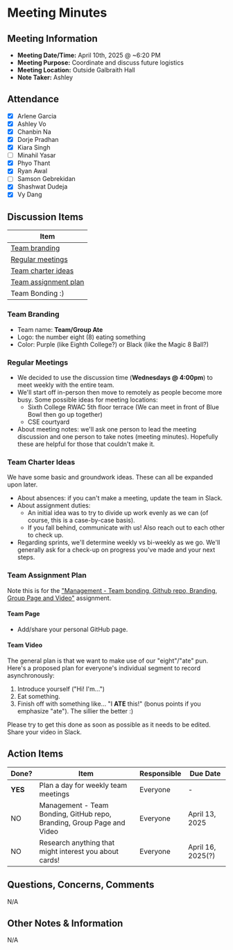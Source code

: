 # Meeting Minutes
## Meeting Information
- **Meeting Date/Time:** April 10th, 2025 @ ~6:20 PM
- **Meeting Purpose:** Coordinate and discuss future logistics
- **Meeting Location:** Outside Galbraith Hall
- **Note Taker:** Ashley

## Attendance
- [X] Arlene Garcia
- [X] Ashley Vo
- [X] Chanbin Na
- [X] Dorje Pradhan
- [X] Kiara Singh
- [ ] Minahil Yasar
- [X] Phyo Thant
- [X] Ryan Awal
- [ ] Samson Gebrekidan
- [X] Shashwat Dudeja
- [X] Vy Dang

## Discussion Items
| Item |
| ---- | 
| [Team branding](#team-branding) |
| [Regular meetings](#regular-meetings) |
| [Team charter ideas](#team-charter-ideas) |
| [Team assignment plan](#team-video-plan) | 
| Team Bonding :) |

### Team Branding
- Team name: **Team/Group Ate**
- Logo: the number eight (8) eating something
- Color: Purple (like Eighth College?) or Black (like the Magic 8 Ball?)

### Regular Meetings
- We decided to use the discussion time (**Wednesdays @ 4:00pm**) to meet weekly with the entire team.
- We'll start off in-person then move to remotely as people become more busy. Some possible ideas for meeting locations:
  - Sixth College RWAC 5th floor terrace (We can meet in front of Blue Bowl then go up together)
  - CSE courtyard 
- About meeting notes: we'll ask one person to lead the meeting discussion and one person to take notes (meeting minutes). Hopefully these are helpful for those that couldn't make it.

### Team Charter Ideas
We have some basic and groundwork ideas. These can all be expanded upon later.
- About absences: if you can't make a meeting, update the team in Slack.
- About assignment duties:
  - An initial idea was to try to divide up work evenly as we can (of course, this is a case-by-case basis).
  - If you fall behind, communicate with us! Also reach out to each other to check up.
- Regarding sprints, we'll determine weekly vs bi-weekly as we go. We'll generally ask for a check-up on progress you've made and your next steps.  

### Team Assignment Plan
Note this is for the ["Management - Team bonding, Github repo, Branding, Group Page and Video"](https://canvas.ucsd.edu/courses/64571/assignments/961096) assignment.

#### Team Page
- Add/share your personal GitHub page.

#### Team Video
The general plan is that we want to make use of our "eight"/"ate" pun. Here's a proposed plan for everyone's individual segment to record asynchronously:
  1) Introduce yourself ("Hi! I'm...")
  2) Eat something. 
  3) Finish off with something like... "I **ATE** this!" (bonus points if you emphasize "ate"). The sillier the better :)

Please try to get this done as soon as possible as it needs to be edited. Share your video in Slack.

## Action Items
| Done? | Item | Responsible | Due Date |
| ----  | ---- | ----        | ----     |
| **YES** | Plan a day for weekly team meetings | Everyone | - |
| NO | Management - Team Bonding, GitHub repo, Branding, Group Page and Video | Everyone | April 13, 2025 |
| NO | Research anything that might interest you about cards! | Everyone | April 16, 2025(?) |

## Questions, Concerns, Comments
N/A

## Other Notes & Information
N/A
